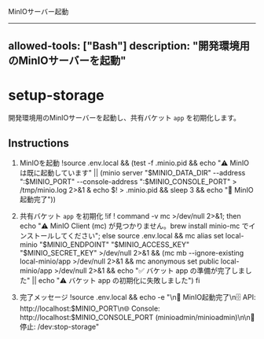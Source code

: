 MinIOサーバー起動

---
allowed-tools: ["Bash"]
description: "開発環境用のMinIOサーバーを起動"
---

# setup-storage

開発環境用のMinIOサーバーを起動し、共有バケット `app` を初期化します。

## Instructions

1. MinIOを起動
   !source .env.local && (test -f .minio.pid && echo "⚠️  MinIOは既に起動しています" || (minio server "$MINIO_DATA_DIR" --address ":$MINIO_PORT" --console-address ":$MINIO_CONSOLE_PORT" > /tmp/minio.log 2>&1 & echo $! > .minio.pid && sleep 3 && echo "🚀 MinIO起動完了"))

2. 共有バケット `app` を初期化
   !if ! command -v mc >/dev/null 2>&1; then echo "⚠️  MinIO Client (mc) が見つかりません。brew install minio-mc でインストールしてください"; else source .env.local && mc alias set local-minio "$MINIO_ENDPOINT" "$MINIO_ACCESS_KEY" "$MINIO_SECRET_KEY" >/dev/null 2>&1 && (mc mb --ignore-existing local-minio/app >/dev/null 2>&1 && mc anonymous set public local-minio/app >/dev/null 2>&1 && echo "✅ バケット app の準備が完了しました" || echo "⚠️  バケット app の初期化に失敗しました") fi

3. 完了メッセージ
   !source .env.local && echo -e "\n🎉 MinIO起動完了\n🗄️  API: http://localhost:$MINIO_PORT\n🌐 Console: http://localhost:$MINIO_CONSOLE_PORT (minioadmin/minioadmin)\n\n🛑 停止: /dev:stop-storage"
